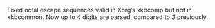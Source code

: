 Fixed octal escape sequences valid in Xorg’s xkbcomp but not in xkbcommon. Now up
to *4* digits are parsed, compared to *3* previously.
